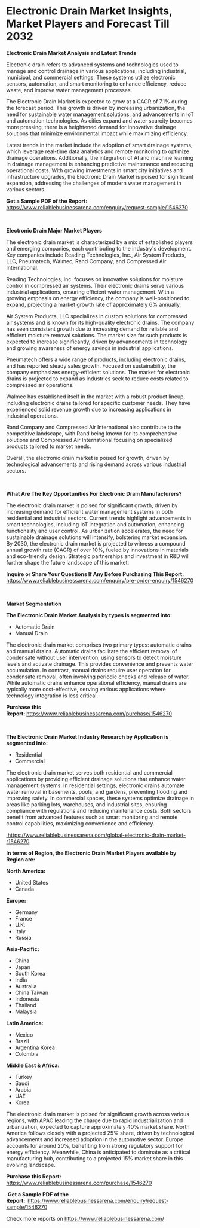 <p><h1>Electronic Drain Market Insights, Market Players and Forecast Till 2032</h1></p><p><strong>Electronic Drain Market Analysis and Latest Trends</strong></p>
<p><p>Electronic drain refers to advanced systems and technologies used to manage and control drainage in various applications, including industrial, municipal, and commercial settings. These systems utilize electronic sensors, automation, and smart monitoring to enhance efficiency, reduce waste, and improve water management processes.</p><p>The Electronic Drain Market is expected to grow at a CAGR of 7.1% during the forecast period. This growth is driven by increasing urbanization, the need for sustainable water management solutions, and advancements in IoT and automation technologies. As cities expand and water scarcity becomes more pressing, there is a heightened demand for innovative drainage solutions that minimize environmental impact while maximizing efficiency.</p><p>Latest trends in the market include the adoption of smart drainage systems, which leverage real-time data analytics and remote monitoring to optimize drainage operations. Additionally, the integration of AI and machine learning in drainage management is enhancing predictive maintenance and reducing operational costs. With growing investments in smart city initiatives and infrastructure upgrades, the Electronic Drain Market is poised for significant expansion, addressing the challenges of modern water management in various sectors.</p></p>
<p><strong>Get a Sample PDF of the Report:&nbsp;</strong> <a href="https://www.reliablebusinessarena.com/enquiry/request-sample/1546270?utm_campaign=2110&utm_medium=2&utm_source=Github&utm_content=ia&utm_term=31032025&utm_id=electronic-drain">https://www.reliablebusinessarena.com/enquiry/request-sample/1546270</a></p>
<p>&nbsp;</p>
<p><strong>Electronic Drain Major Market Players</strong></p>
<p><p>The electronic drain market is characterized by a mix of established players and emerging companies, each contributing to the industry's development. Key companies include Reading Technologies, Inc., Air System Products, LLC, Pneumatech, Walmec, Rand Company, and Compressed Air International. </p><p>Reading Technologies, Inc. focuses on innovative solutions for moisture control in compressed air systems. Their electronic drains serve various industrial applications, ensuring efficient water management. With a growing emphasis on energy efficiency, the company is well-positioned to expand, projecting a market growth rate of approximately 6% annually.</p><p>Air System Products, LLC specializes in custom solutions for compressed air systems and is known for its high-quality electronic drains. The company has seen consistent growth due to increasing demand for reliable and efficient moisture removal solutions. The market size for such products is expected to increase significantly, driven by advancements in technology and growing awareness of energy savings in industrial applications.</p><p>Pneumatech offers a wide range of products, including electronic drains, and has reported steady sales growth. Focused on sustainability, the company emphasizes energy-efficient solutions. The market for electronic drains is projected to expand as industries seek to reduce costs related to compressed air operations.</p><p>Walmec has established itself in the market with a robust product lineup, including electronic drains tailored for specific customer needs. They have experienced solid revenue growth due to increasing applications in industrial operations.</p><p>Rand Company and Compressed Air International also contribute to the competitive landscape, with Rand being known for its comprehensive solutions and Compressed Air International focusing on specialized products tailored to market needs.</p><p>Overall, the electronic drain market is poised for growth, driven by technological advancements and rising demand across various industrial sectors.</p></p>
<p>&nbsp;</p>
<p><strong>What Are The Key Opportunities For Electronic Drain Manufacturers?</strong></p>
<p><p>The electronic drain market is poised for significant growth, driven by increasing demand for efficient water management systems in both residential and industrial sectors. Current trends highlight advancements in smart technologies, including IoT integration and automation, enhancing functionality and user control. As urbanization accelerates, the need for sustainable drainage solutions will intensify, bolstering market expansion. By 2030, the electronic drain market is projected to witness a compound annual growth rate (CAGR) of over 10%, fueled by innovations in materials and eco-friendly design. Strategic partnerships and investment in R&D will further shape the future landscape of this market.</p></p>
<p><strong>Inquire or Share Your Questions If Any Before Purchasing This Report:</strong> <a href="https://www.reliablebusinessarena.com/enquiry/pre-order-enquiry/1546270?utm_campaign=2110&utm_medium=2&utm_source=Github&utm_content=ia&utm_term=31032025&utm_id=electronic-drain">https://www.reliablebusinessarena.com/enquiry/pre-order-enquiry/1546270</a></p>
<p>&nbsp;</p>
<p><strong>Market Segmentation</strong></p>
<p><strong>The Electronic Drain Market Analysis by types is segmented into:</strong></p>
<p><ul><li>Automatic Drain</li><li>Manual Drain</li></ul></p>
<p><p>The electronic drain market comprises two primary types: automatic drains and manual drains. Automatic drains facilitate the efficient removal of condensate without user intervention, using sensors to detect moisture levels and activate drainage. This provides convenience and prevents water accumulation. In contrast, manual drains require user operation for condensate removal, often involving periodic checks and release of water. While automatic drains enhance operational efficiency, manual drains are typically more cost-effective, serving various applications where technology integration is less critical.</p></p>
<p><strong>Purchase this Report:&nbsp;</strong><a href="https://www.reliablebusinessarena.com/purchase/1546270?utm_campaign=2110&utm_medium=2&utm_source=Github&utm_content=ia&utm_term=31032025&utm_id=electronic-drain">https://www.reliablebusinessarena.com/purchase/1546270</a></p>
<p>&nbsp;</p>
<p><strong>The Electronic Drain Market Industry Research by Application is segmented into:</strong></p>
<p><ul><li>Residential</li><li>Commercial</li></ul></p>
<p><p>The electronic drain market serves both residential and commercial applications by providing efficient drainage solutions that enhance water management systems. In residential settings, electronic drains automate water removal in basements, pools, and gardens, preventing flooding and improving safety. In commercial spaces, these systems optimize drainage in areas like parking lots, warehouses, and industrial sites, ensuring compliance with regulations and reducing maintenance costs. Both sectors benefit from advanced features such as smart monitoring and remote control capabilities, maximizing convenience and efficiency.</p></p>
<p><a href="https://www.reliablebusinessarena.com/global-electronic-drain-market-r1546270?utm_campaign=2110&utm_medium=2&utm_source=Github&utm_content=ia&utm_term=31032025&utm_id=electronic-drain">&nbsp;https://www.reliablebusinessarena.com/global-electronic-drain-market-r1546270</a></p>
<p><strong>In terms of Region, the Electronic Drain Market Players available by Region are:</strong></p>
<p>
    <p> <strong> North America: </strong>
        <ul>
            <li>United States</li>
            <li>Canada</li>
        </ul>
        </p> 
    <p> <strong> Europe: </strong>
        <ul>
            <li>Germany</li>
            <li>France</li>
            <li>U.K.</li>
            <li>Italy</li>
            <li>Russia</li>
        </ul>
        </p> 
    <p> <strong> Asia-Pacific: </strong>
        <ul>
            <li>China</li>
            <li>Japan</li>
            <li>South Korea</li>
            <li>India</li>
            <li>Australia</li>
            <li>China Taiwan</li>
            <li>Indonesia</li>
            <li>Thailand</li>
            <li>Malaysia</li>
        </ul>
        </p> 
    <p> <strong> Latin America: </strong>
        <ul>
            <li>Mexico</li>
            <li>Brazil</li>
            <li>Argentina Korea</li>
            <li>Colombia</li>
        </ul>
        </p> 
    <p> <strong> Middle East & Africa: </strong>
        <ul>
            <li>Turkey</li>
            <li>Saudi</li>
            <li>Arabia</li>
            <li>UAE</li>
            <li>Korea</li>
        </ul>
    </p>
    </p>
<p><p>The electronic drain market is poised for significant growth across various regions, with APAC leading the charge due to rapid industrialization and urbanization, expected to capture approximately 40% market share. North America follows closely with a projected 25% share, driven by technological advancements and increased adoption in the automotive sector. Europe accounts for around 20%, benefiting from strong regulatory support for energy efficiency. Meanwhile, China is anticipated to dominate as a critical manufacturing hub, contributing to a projected 15% market share in this evolving landscape.</p></p>
<p><strong>Purchase this Report: </strong><a href="https://www.reliablebusinessarena.com/purchase/1546270?utm_campaign=2110&utm_medium=2&utm_source=Github&utm_content=ia&utm_term=31032025&utm_id=electronic-drain">https://www.reliablebusinessarena.com/purchase/1546270</a></p>
<p>&nbsp;<strong>Get a Sample PDF of the Report:&nbsp;&nbsp;</strong><a href="https://www.reliablebusinessarena.com/enquiry/request-sample/1546270?utm_campaign=2110&utm_medium=2&utm_source=Github&utm_content=ia&utm_term=31032025&utm_id=electronic-drain">https://www.reliablebusinessarena.com/enquiry/request-sample/1546270</a></p>
<p><strong></strong></p>
<p>Check more reports on <a href="https://www.reliablebusinessarena.com/?utm_campaign=2110&utm_medium=2&utm_source=Github&utm_content=ia&utm_term=31032025&utm_id=electronic-drain">https://www.reliablebusinessarena.com/</a></p>